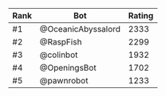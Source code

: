 Rank|Bot|Rating
---|---|---
#1|@OceanicAbyssalord|2333
#2|@RaspFish|2299
#3|@colinbot|1932
#4|@OpeningsBot|1702
#5|@pawnrobot|1233
